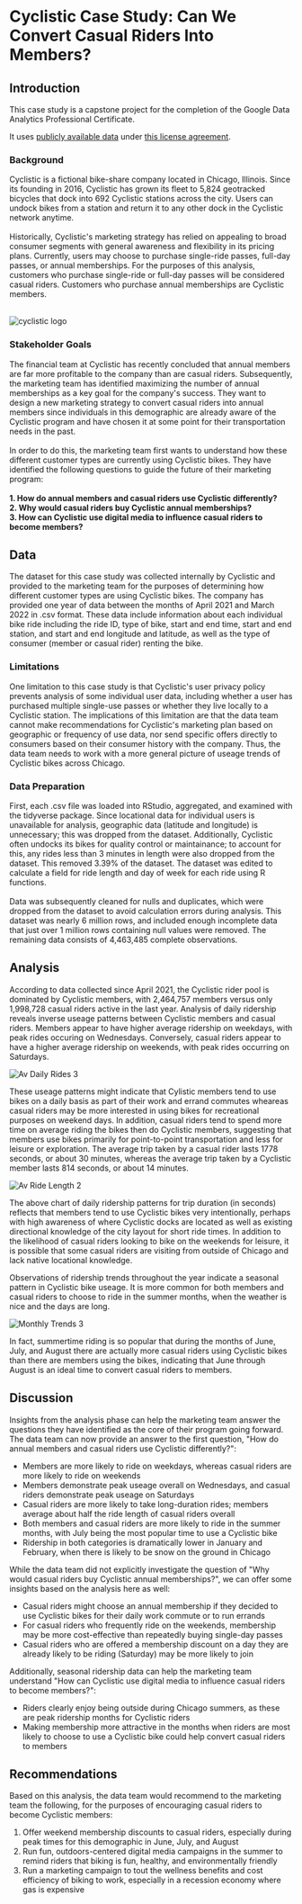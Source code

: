 # Cyclistic Case Study: Can We Convert Casual Riders Into Members?

<h2>Introduction</h2>
This case study is a capstone project for the completion of the Google Data Analytics Professional Certificate. 

It uses [publicly available data](https://divvy-tripdata.s3.amazonaws.com/index.html) under [this license agreement](https://ride.divvybikes.com/data-license-agreement). 

<h3>Background</h3>
Cyclistic is a fictional bike-share company located in Chicago, Illinois. Since its founding in 2016, Cyclistic has grown its fleet to 5,824 geotracked bicycles that dock into 692 Cyclistic stations across the city. Users can undock bikes from a station and return it to any other dock in the Cyclistic network anytime. 
<br><br>
Historically, Cyclistic's marketing strategy has relied on appealing to broad consumer segments with general awareness and flexibility in its pricing plans. Currently, users may choose to purchase single-ride passes, full-day passes, or annual memberships. For the purposes of this analysis, customers who purchase single-ride or full-day passes will be considered casual riders. Customers who purchase annual memberships are Cyclistic members. <br><br>

![cyclistic logo](https://user-images.githubusercontent.com/92185928/169714535-a6594daa-73ca-491b-ab30-ecdd16d82906.png)

<h3>Stakeholder Goals</h3>
The financial team at Cyclistic has recently concluded that annual members are far more profitable to the company than are casual riders. Subsequently, the marketing team has identified maximizing the number of annual memberships as a key goal for the company's success. They want to design a new marketing strategy to convert casual riders into annual members since individuals in this demographic are already aware of the Cyclistic program and have chosen it at some point for their transportation needs in the past. 
<br><br>
In order to do this, the marketing team first wants to understand how these different customer types are currently using Cyclistic bikes. They have identified the following questions to guide the future of their marketing program:<br><br>
<b>1. How do annual members and casual riders use Cyclistic differently?<br>
2. Why would casual riders buy Cyclistic annual memberships?<br>
3. How can Cyclistic use digital media to influence casual riders to become members?<br></b>
  
<h2>Data</h2>
The dataset for this case study was collected internally by Cyclistic and provided to the marketing team for the purposes of determining how different customer types are using Cyclistic bikes. The company has provided one year of data between the months of April 2021 and March 2022 in .csv format. These data include information about each individual bike ride including the ride ID, type of bike, start and end time, start and end station, and start and end longitude and latitude, as well as the type of consumer (member or casual rider) renting the bike.

<h3>Limitations</h3>
One limitation to this case study is that Cyclistic's user privacy policy prevents analysis of some individual user data, including whether a user has purchased multiple single-use passes or whether they live locally to a Cyclistic station. The implications of this limitation are that the data team cannot make recommendations for Cyclistic's marketing plan based on geographic or frequency of use data, nor send specific offers directly to consumers based on their consumer history with the company. Thus, the data team needs to work with a more general picture of useage trends of Cyclistic bikes across Chicago.

<h3>Data Preparation</h3>
First, each .csv file was loaded into RStudio, aggregated, and examined with the tidyverse package. Since locational data for individual users is unavailable for analysis, geographic data (latitude and longitude) is unnecessary; this was dropped from the dataset. Additionally, Cyclistic often undocks its bikes for quality control or maintainance; to account for this, any rides less than 3 minutes in length were also dropped from the dataset. This removed 3.39% of the dataset. The dataset was edited to calculate a field for ride length and day of week for each ride using R functions. 
<br><br>
Data was subsequently cleaned for nulls and duplicates, which were dropped from the dataset to avoid calculation errors during analysis. This dataset was nearly 6 million rows, and included enough incomplete data that just over 1 million rows containing null values were removed. The remaining data consists of 4,463,485 complete observations.

<h2>Analysis</h2>

According to data collected since April 2021, the Cyclistic rider pool is dominated by Cyclistic members, with 2,464,757 members versus only 1,998,728 casual riders active in the last year. Analysis of daily ridership reveals inverse useage patterns between Cyclistic members and casual riders. Members appear to have higher average ridership on weekdays, with peak rides occuring on Wednesdays. Conversely, casual riders appear to have a higher average ridership on weekends, with peak rides occurring on Saturdays. 

![Av Daily Rides 3](https://user-images.githubusercontent.com/92185928/169889617-e43f13e1-bb7f-4a91-9bf4-923f869b059f.png)

These useage patterns might indicate that Cylistic members tend to use bikes on a daily basis as part of their work and errand commutes wheareas casual riders may be more interested in using bikes for recreational purposes on weekend days. In addition, casual riders tend to spend more time on average riding the bikes then do Cyclistic members, suggesting that members use bikes primarily for point-to-point transportation and less for leisure or exploration. The average trip taken by a casual rider lasts 1778 seconds, or about 30 minutes, whereas the average trip taken by a Cyclistic member lasts 814 seconds, or about 14 minutes.

![Av Ride Length 2](https://user-images.githubusercontent.com/92185928/169889692-413787e3-b324-460c-9c0f-86b797956d10.png)

The above chart of daily ridership patterns for trip duration (in seconds) reflects that members tend to use Cyclistic bikes very intentionally, perhaps with high awareness of where Cyclistic docks are located as well as existing directional knowledge of the city layout for short ride times. In addition to the likelihood of casual riders looking to bike on the weekends for leisure, it is possible that some casual riders are visiting from outside of Chicago and lack native locational knowledge. 

Observations of ridership trends throughout the year indicate a seasonal pattern in Cyclistic bike useage. It is more common for both members and casual riders to choose to ride in the summer months, when the weather is nice and the days are long. 

![Monthly Trends 3](https://user-images.githubusercontent.com/92185928/169889193-2fcffe57-69c7-47db-a711-a60a2d5b427a.png)

In fact, summertime riding is so popular that during the months of June, July, and August there are actually more casual riders using Cyclistic bikes than there are members using the bikes, indicating that June through August is an ideal time to convert casual riders to members. 

<h2>Discussion</h2>

Insights from the analysis phase can help the marketing team answer the questions they have identified as the core of their program going forward. The data team can now provide an answer to the first question, "How do annual members and casual riders use Cyclistic differently?":
- Members are more likely to ride on weekdays, whereas casual riders are more likely to ride on weekends
- Members demonstrate peak useage overall on Wednesdays, and casual riders demonstrate peak useage on Saturdays
- Casual riders are more likely to take long-duration rides; members average about half the ride length of casual riders overall
- Both members and casual riders are more likely to ride in the summer months, with July being the most popular time to use a Cyclistic bike
- Ridership in both categories is dramatically lower in January and February, when there is likely to be snow on the ground in Chicago

While the data team did not explicitly investigate the question of "Why would casual riders buy Cyclistic annual memberships?", we can offer some insights based on the analysis here as well:
- Casual riders might choose an annual membership if they decided to use Cyclistic bikes for their daily work commute or to run errands
- For casual riders who frequently ride on the weekends, membership may be more cost-effective than repeatedly buying single-day passes
- Casual riders who are offered a membership discount on a day they are already likely to be riding (Saturday) may be more likely to join

Additionally, seasonal ridership data can help the marketing team understand "How can Cyclistic use digital media to influence casual riders to become members?":
- Riders clearly enjoy being outside during Chicago summers, as these are peak ridership months for Cyclistic riders
- Making membership more attractive in the months when riders are most likely to choose to use a Cyclistic bike could help convert casual riders to members

<h2>Recommendations</h2>

Based on this analysis, the data team would recommend to the marketing team the following, for the purposes of encouraging casual riders to become Cyclistic members:
1. Offer weekend membership discounts to casual riders, especially during peak times for this demographic in June, July, and August
2. Run fun, outdoors-centered digital media campaigns in the summer to remind riders that biking is fun, healthy, and environmentally friendly
3. Run a marketing campaign to tout the wellness benefits and cost efficiency of biking to work, especially in a recession economy where gas is expensive
